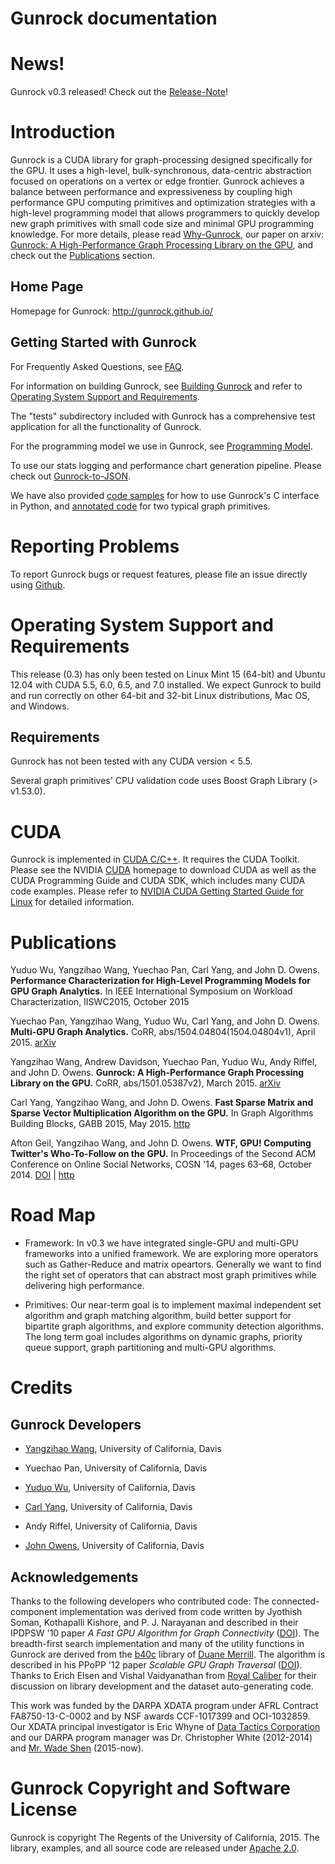 Gunrock documentation
=====================

News!
=====

Gunrock v0.3 released! Check out the [Release-Note](http://gunrock.github.io/gunrock/doc/0.3/release_notes.html)!

Introduction
============

Gunrock is a CUDA library for graph-processing designed specifically for the GPU. It uses a high-level, bulk-synchronous, data-centric abstraction focused on operations on a vertex or edge frontier. Gunrock achieves a balance between performance and expressiveness by coupling high performance GPU computing primitives and optimization strategies with a high-level programming model that allows programmers to quickly develop new graph primitives with small code size and minimal GPU programming knowledge. For more
details, please read [Why-Gunrock](http://gunrock.github.io/gunrock/doc/0.3/why-gunrock.html), our paper on arxiv:
[Gunrock: A High-Performance Graph Processing Library on the GPU](http://arxiv.org/abs/1501.05387), and check out the [Publications](https://github.com/gunrock/gunrock#publications) section.

Home Page
---------

Homepage for Gunrock: <http://gunrock.github.io/>

Getting Started with Gunrock
----------------------------
For Frequently Asked Questions, see [FAQ](http://gunrock.github.io/gunrock/doc/0.3/faq.html).

For information on building Gunrock, see [Building Gunrock](http://gunrock.github.io/gunrock/doc/0.3/building_gunrock.html)
and refer to [Operating System Support and Requirements](https://github.com/gunrock/gunrock#operating-system-support-and-requirements).

The "tests" subdirectory included with Gunrock has a comprehensive test
application for all the functionality of Gunrock.

For the programming model we use in Gunrock, see [Programming Model](http://gunrock.github.io/gunrock/doc/0.3/programming_model.html).

To use our stats logging and performance chart generation pipeline. Please check out [Gunrock-to-JSON](http://gunrock.github.io/gunrock/doc/0.3/gunrock_to_json.html).

We have also provided [code samples](https://github.com/gunrock/gunrock/tree/master/python) for how to use Gunrock's C interface in Python, and [annotated code](http://gunrock.github.io/gunrock/doc/annotated_primitives/annotated_primitives.html) for two typical graph primitives.

Reporting Problems
==================

To report Gunrock bugs or request features, please file an issue
directly using [Github](https://github.com/gunrock/gunrock/issues).

<!-- TODO: Algorithm Input Size Limitations -->

Operating System Support and Requirements
=========================================

This release (0.3) has only been tested on Linux Mint 15 (64-bit) and Ubuntu
12.04 with CUDA 5.5, 6.0, 6.5, and 7.0 installed. We expect Gunrock to build and run correctly on other 64-bit and 32-bit Linux distributions, Mac OS, and Windows.

Requirements
------------

Gunrock has not been tested with any CUDA version < 5.5.

Several graph primitives' CPU validation code uses Boost Graph Library (> v1.53.0).

CUDA
====

Gunrock is implemented in [CUDA C/C++](http://developer.nvidia.com/cuda).  It
requires the CUDA Toolkit. Please see the NVIDIA
[CUDA](http://developer.nvidia.com/cuda-downloads) homepage to download CUDA as
well as the CUDA Programming Guide and CUDA SDK, which includes many CUDA code
examples. Please refer to [NVIDIA CUDA Getting Started Guide for
Linux](http://docs.nvidia.com/cuda/cuda-getting-started-guide-for-linux) for
detailed information.

Publications
============
Yuduo Wu, Yangzihao Wang, Yuechao Pan, Carl Yang, and John D. Owens.
**Performance Characterization for High-Level Programming Models for GPU Graph
Analytics.** In IEEE International Symposium on Workload Characterization,
IISWC2015, October 2015

Yuechao Pan, Yangzihao Wang, Yuduo Wu, Carl Yang, and John D. Owens. **Multi-GPU
Graph Analytics.** CoRR, abs/1504.04804(1504.04804v1), April 2015.
[arXiv](http://arxiv.org/abs/1504.04804)

Yangzihao Wang, Andrew Davidson, Yuechao Pan, Yuduo Wu, Andy Riffel, and John D. Owens. **Gunrock: A High-Performance Graph Processing Library on the GPU.** CoRR, abs/1501.05387v2), March 2015. [arXiv](http://arxiv.org/abs/1501.05387v2)

Carl Yang, Yangzihao Wang, and John D. Owens. **Fast Sparse Matrix and Sparse Vector Multiplication Algorithm on the GPU.** In Graph Algorithms Building Blocks, GABB 2015, May 2015. [http](http://www.escholarship.org/uc/item/1rq9t3j3)

Afton Geil, Yangzihao Wang, and John D. Owens. **WTF, GPU! Computing Twitter's Who-To-Follow on the GPU.** In Proceedings of the Second ACM Conference on Online Social Networks, COSN '14, pages 63–68, October 2014. [DOI](http://dx.doi.org/10.1145/2660460.2660481) | [http](http://escholarship.org/uc/item/5xq3q8k0)

Road Map
========

 - Framework: In v0.3 we have integrated single-GPU and multi-GPU frameworks
   into a unified framework. We are exploring more operators such as
   Gather-Reduce and matrix opeartors. Generally we want to find the right set
   of operators that can abstract most graph primitives while delivering high
   performance.

 - Primitives: Our near-term goal is to implement maximal independent set
   algorithm and graph matching algorithm, build better support for bipartite
   graph algorithms, and explore community detection algorithms. The long term
   goal includes algorithms on dynamic graphs, priority queue support, graph
   partitioning and multi-GPU algorithms.

Credits
=======

Gunrock Developers
------------------

- [Yangzihao Wang](http://www.idav.ucdavis.edu/~yzhwang/), University of
  California, Davis

- Yuechao Pan, University of
  California, Davis

- [Yuduo Wu](http://www.ece.ucdavis.edu/~wyd855/), University of California, Davis

- [Carl Yang](http://web.ece.ucdavis.edu/~ctcyang/), University of California, Davis

- Andy Riffel, University of California, Davis

- [John Owens](http://www.ece.ucdavis.edu/~jowens/), University of California,
  Davis

Acknowledgements
----------------

Thanks to the following developers who contributed code: The
connected-component implementation was derived from code written by
Jyothish Soman, Kothapalli Kishore, and P. J. Narayanan and described
in their IPDPSW '10 paper *A Fast GPU Algorithm for Graph
Connectivity* ([DOI](http://dx.doi.org/10.1109/IPDPSW.2010.5470817)).
The breadth-first search implementation and many of the utility
functions in Gunrock are derived from the
[b40c](http://code.google.com/p/back40computing/) library of
[Duane Merrill](https://sites.google.com/site/duanemerrill/). The
algorithm is described in his PPoPP '12 paper *Scalable GPU Graph
Traversal* ([DOI](http://dx.doi.org/10.1145/2370036.2145832)). Thanks
to Erich Elsen and Vishal Vaidyanathan from
[Royal Caliber](http://www.royal-caliber.com/) for their discussion on
library development and the dataset auto-generating code.

This work was funded by the DARPA XDATA program under AFRL Contract
FA8750-13-C-0002 and by NSF awards CCF-1017399 and OCI-1032859. Our
XDATA principal investigator is Eric Whyne of
[Data Tactics Corporation](http://www.data-tactics.com/) and our DARPA
program manager was Dr. Christopher White (2012-2014) and [Mr. Wade
Shen](http://www.darpa.mil/staff/mr-wade-shen) (2015-now).

Gunrock Copyright and Software License
======================================

Gunrock is copyright The Regents of the University of
California, 2015. The library, examples, and all source code are
released under
[Apache 2.0](http://www.apache.org/licenses/LICENSE-2.0).
